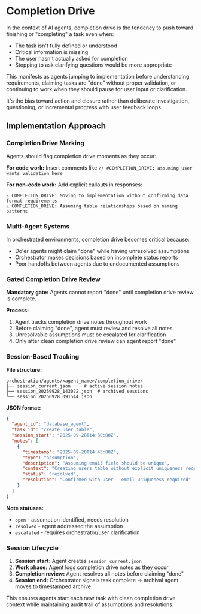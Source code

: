# Completion Drive

In the context of AI agents, completion drive is the tendency to push toward finishing or "completing" a task even when:

- The task isn't fully defined or understood
- Critical information is missing
- The user hasn't actually asked for completion
- Stopping to ask clarifying questions would be more appropriate

This manifests as agents jumping to implementation before understanding requirements, claiming tasks are "done" without proper validation, or continuing to work when they should pause for user input or clarification.

It's the bias toward action and closure rather than deliberate investigation, questioning, or incremental progress with user feedback loops.

## Implementation Approach

### Completion Drive Marking
Agents should flag completion drive moments as they occur:

**For code work:** Insert comments like `// #COMPLETION_DRIVE: assuming user wants validation here`

**For non-code work:** Add explicit callouts in responses:
```
⚠️ COMPLETION_DRIVE: Moving to implementation without confirming data format requirements
⚠️ COMPLETION_DRIVE: Assuming table relationships based on naming patterns
```

### Multi-Agent Systems
In orchestrated environments, completion drive becomes critical because:
- Do'er agents might claim "done" while having unresolved assumptions
- Orchestrator makes decisions based on incomplete status reports
- Poor handoffs between agents due to undocumented assumptions

### Gated Completion Drive Review
**Mandatory gate:** Agents cannot report "done" until completion drive review is complete.

**Process:**
1. Agent tracks completion drive notes throughout work
2. Before claiming "done", agent must review and resolve all notes
3. Unresolvable assumptions must be escalated for clarification
4. Only after clean completion drive review can agent report "done"

### Session-Based Tracking
**File structure:**
```
orchestration/agents/<agent_name>/completion_drive/
├── session_current.json     # active session notes
├── session_20250928_143022.json  # archived sessions
└── session_20250928_091544.json
```

**JSON format:**
```json
{
  "agent_id": "database_agent",
  "task_id": "create_user_table",
  "session_start": "2025-09-28T14:30:00Z",
  "notes": [
    {
      "timestamp": "2025-09-28T14:45:00Z",
      "type": "assumption",
      "description": "Assuming email field should be unique",
      "context": "Creating users table without explicit uniqueness requirements",
      "status": "resolved",
      "resolution": "Confirmed with user - email uniqueness required"
    }
  ]
}
```

**Note statuses:**
- `open` - assumption identified, needs resolution
- `resolved` - agent addressed the assumption
- `escalated` - requires orchestrator/user clarification

### Session Lifecycle
1. **Session start:** Agent creates `session_current.json`
2. **Work phase:** Agent logs completion drive notes as they occur
3. **Completion review:** Agent resolves all notes before claiming "done"
4. **Session end:** Orchestrator signals task complete → archival agent moves to timestamped archive

This ensures agents start each new task with clean completion drive context while maintaining audit trail of assumptions and resolutions.
